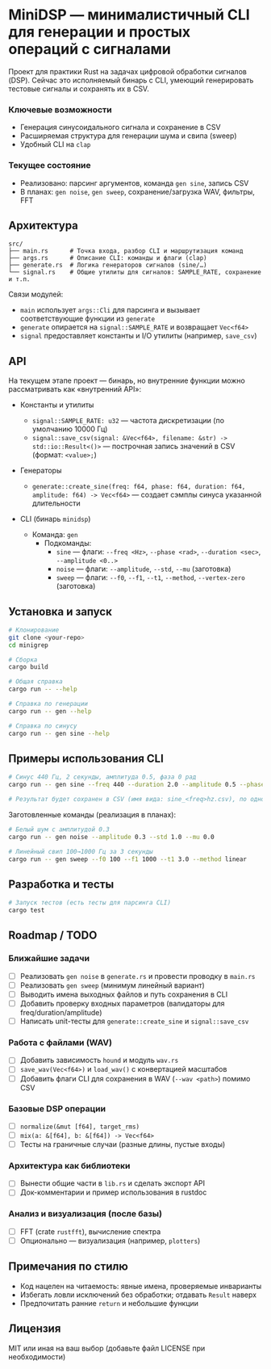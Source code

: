 # MiniDSP — минималистичный CLI для генерации и простых операций с сигналами

Проект для практики Rust на задачах цифровой обработки сигналов (DSP). Сейчас это исполняемый бинарь с CLI, умеющий генерировать тестовые сигналы и сохранять их в CSV.

### Ключевые возможности
- Генерация синусоидального сигнала и сохранение в CSV
- Расширяемая структура для генерации шума и свипа (sweep)
- Удобный CLI на `clap`

### Текущее состояние
- Реализовано: парсинг аргументов, команда `gen sine`, запись CSV
- В планах: `gen noise`, `gen sweep`, сохранение/загрузка WAV, фильтры, FFT

## Архитектура

```
src/
├── main.rs      # Точка входа, разбор CLI и маршрутизация команд
├── args.rs      # Описание CLI: команды и флаги (clap)
├── generate.rs  # Логика генераторов сигналов (sine/…)
└── signal.rs    # Общие утилиты для сигналов: SAMPLE_RATE, сохранение и т.п.
```

Связи модулей:
- `main` использует `args::Cli` для парсинга и вызывает соответствующие функции из `generate`
- `generate` опирается на `signal::SAMPLE_RATE` и возвращает `Vec<f64>`
- `signal` предоставляет константы и I/O утилиты (например, `save_csv`)

## API

На текущем этапе проект — бинарь, но внутренние функции можно рассматривать как «внутренний API»:

- Константы и утилиты
  - `signal::SAMPLE_RATE: u32` — частота дискретизации (по умолчанию 10000 Гц)
  - `signal::save_csv(signal: &Vec<f64>, filename: &str) -> std::io::Result<()>` — построчная запись значений в CSV (формат: `<value>;`)

- Генераторы
  - `generate::create_sine(freq: f64, phase: f64, duration: f64, amplitude: f64) -> Vec<f64>` — создает сэмплы синуса указанной длительности

- CLI (бинарь `minidsp`)
  - Команда: `gen`
    - Подкоманды:
      - `sine` — флаги: `--freq <Hz>`, `--phase <rad>`, `--duration <sec>`, `--amplitude <0..>`
      - `noise` — флаги: `--amplitude`, `--std`, `--mu` (заготовка)
      - `sweep` — флаги: `--f0`, `--f1`, `--t1`, `--method`, `--vertex-zero` (заготовка)

## Установка и запуск

```bash
# Клонирование
git clone <your-repo>
cd minigrep

# Сборка
cargo build

# Общая справка
cargo run -- --help

# Справка по генерации
cargo run -- gen --help

# Справка по синусу
cargo run -- gen sine --help
```

## Примеры использования CLI

```bash
# Синус 440 Гц, 2 секунды, амплитуда 0.5, фаза 0 рад
cargo run -- gen sine --freq 440 --duration 2.0 --amplitude 0.5 --phase 0.0

# Результат будет сохранен в CSV (имя вида: sine_<freq>hz.csv), по одному значению на строку
```

Заготовленные команды (реализация в планах):

```bash
# Белый шум с амплитудой 0.3
cargo run -- gen noise --amplitude 0.3 --std 1.0 --mu 0.0

# Линейный свип 100→1000 Гц за 3 секунды
cargo run -- gen sweep --f0 100 --f1 1000 --t1 3.0 --method linear
```

## Разработка и тесты

```bash
# Запуск тестов (есть тесты для парсинга CLI)
cargo test
```

## Roadmap / TODO

### Ближайшие задачи
- [ ] Реализовать `gen noise` в `generate.rs` и провести проводку в `main.rs`
- [ ] Реализовать `gen sweep` (минимум линейный вариант)
- [ ] Выводить имена выходных файлов и путь сохранения в CLI
- [ ] Добавить проверку входных параметров (валидаторы для freq/duration/amplitude)
- [ ] Написать unit-тесты для `generate::create_sine` и `signal::save_csv`

### Работа с файлами (WAV)
- [ ] Добавить зависимость `hound` и модуль `wav.rs`
- [ ] `save_wav(Vec<f64>)` и `load_wav()` с конвертацией масштабов
- [ ] Добавить флаги CLI для сохранения в WAV (`--wav <path>`) помимо CSV

### Базовые DSP операции
- [ ] `normalize(&mut [f64], target_rms)`
- [ ] `mix(a: &[f64], b: &[f64]) -> Vec<f64>`
- [ ] Тесты на граничные случаи (разные длины, пустые входы)

### Архитектура как библиотеки
- [ ] Вынести общие части в `lib.rs` и сделать экспорт API
- [ ] Док-комментарии и пример использования в rustdoc

### Анализ и визуализация (после базы)
- [ ] FFT (crate `rustfft`), вычисление спектра
- [ ] Опционально — визуализация (например, `plotters`)

## Примечания по стилю
- Код нацелен на читаемость: явные имена, проверяемые инварианты
- Избегать ловли исключений без обработки; отдавать `Result` наверх
- Предпочитать ранние `return` и небольшие функции

## Лицензия
MIT или иная на ваш выбор (добавьте файл LICENSE при необходимости)
